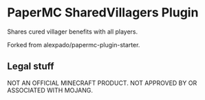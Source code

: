 # PaperMC SharedVillagers Plugin
Shares cured villager benefits with all players.

Forked from alexpado/papermc-plugin-starter.

## Legal stuff

NOT AN OFFICIAL MINECRAFT PRODUCT. NOT APPROVED BY OR ASSOCIATED WITH MOJANG.

